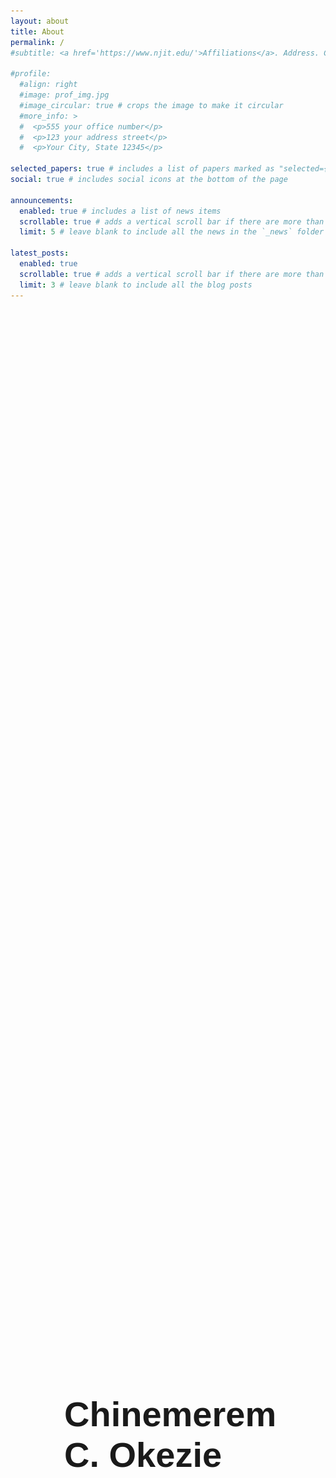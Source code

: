 ```yaml
---
layout: about
title: About
permalink: /
#subtitle: <a href='https://www.njit.edu/'>Affiliations</a>. Address. Contacts. Motto. Etc.

#profile:
  #align: right
  #image: prof_img.jpg
  #image_circular: true # crops the image to make it circular
  #more_info: >
  #  <p>555 your office number</p>
  #  <p>123 your address street</p>
  #  <p>Your City, State 12345</p>

selected_papers: true # includes a list of papers marked as "selected={true}"
social: true # includes social icons at the bottom of the page

announcements:
  enabled: true # includes a list of news items
  scrollable: true # adds a vertical scroll bar if there are more than 3 news items
  limit: 5 # leave blank to include all the news in the `_news` folder

latest_posts:
  enabled: true
  scrollable: true # adds a vertical scroll bar if there are more than 3 new posts items
  limit: 3 # leave blank to include all the blog posts
---
```

<div style="display: flex; align-items: center; justify-content: space-between; height: 90vh; padding: 0 10vw; box-sizing: border-box; margin-bottom: 60px;">

  <!-- Left: Name -->
  <div style="flex: 1; padding-right: 20px;">
    <h1 style="font-size: 4em; font-weight: 700; margin: -10px; font-family: sans-serif">
      Chinemerem<br>C. Okezie
    </h1>
  </div>

  <!-- Right: Image -->
  <div style="flex: 1; display: flex; justify-content: center;">
    <img src="/assets/img/prof_img.jpg"
         alt="Profile Picture"
         style="width: 400px; height: 400px; object-fit: cover; border-radius: 0; box-shadow: 0 0 30px rgba(0,0,0,0.1);">        
  </div>

</div>

<div style="display: flex; justify-content: space-between; padding: 0 10vw; margin-bottom: 60px; align-items: flex-start;">

  <!-- Left column: Affiliation + Bio -->
  <div style="flex: 1; max-width: 400px;">
    <div style="text-align: center; font-size: 1em; margin-bottom: 20px;">
      <p> Chinemerem C. Okezie<p>
      <p><a href='https://www.njit.edu/'>Affiliation</a></p>
    </div>
    <div style="font-size: 1.1em; line-height: 1.5;">
      <p>
        Chinemerem is interested in solving complex energy problems. 
        You can view the full profile and publications on 
        <a href="https://scholar.google.com/citations?user=wOPr8KQAAAAJ&hl=en">Google Scholar</a>.
      </p>
      Put your address / P.O. box / other info right below your picture. You can also disable any of these elements by editing `profile` property of the YAML header of your `_pages/about.md`. Edit `_bibliography/papers.bib` and Jekyll will render your [publications page](/al-folio/publications/) automatically. Link to your social media connections, too. This theme is set up to use [Font Awesome icons](https://fontawesome.com/) and [Academicons](https://jpswalsh.github.io/academicons/), like the ones below. Add your Facebook, Twitter, LinkedIn, Google Scholar, or just disable all of them.
    </div>

  </div>

  <!-- Right column: Image -->
  <div style="flex: 1; display: flex; justify-content: center;">
    <img src="/assets/img/prof_img.jpg"
         alt="Profile Picture"
         style="width: 400px; height: 400px; object-fit: cover; border-radius: 0; box-shadow: 0 0 30px rgba(0,0,0,0.1);">
  </div>

</div>

<!--Chinemerem is interested in solving complex energy problems. [Google Scholar](https://scholar.google.com/citations?user=wOPr8KQAAAAJ&hl=en).

Put your address / P.O. box / other info right below your picture. You can also disable any of these elements by editing `profile` property of the YAML header of your `_pages/about.md`. Edit `_bibliography/papers.bib` and Jekyll will render your [publications page](/al-folio/publications/) automatically.

Link to your social media connections, too. This theme is set up to use [Font Awesome icons](https://fontawesome.com/) and [Academicons](https://jpswalsh.github.io/academicons/), like the ones below. Add your Facebook, Twitter, LinkedIn, Google Scholar, or just disable all of them.-->
